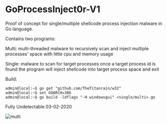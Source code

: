# GoProcessInject0r-V1
Proof of concept for single/multiple shellcode process injection malware in Go language.

Contains two programs:

Multi: 
multi-threaded malware to recursively scan and inject multiple processes' space with little cpu and memory usage

Single: 
malware to scan for target processes once a target process id is found the program will inject shellcode into target process space and exit

Build:
```
admin@local:~$ go get "github.com/TheTitanrain/w32"
admin@local:~$ set GOARCH=386
admin@local:~$ go build -ldflags "-H windowsgui" <single/multi>.go
```

Fully Undetectable 03-02-2020

![multi](https://user-images.githubusercontent.com/51238001/73690648-c0c8a580-46c8-11ea-8f91-1a840cb762c6.png)
